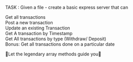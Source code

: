 TASK : Given a file - create a basic express server that can

Get all transactions <br />
Post a new transaction <br />
Update an existing Transaction <br />
Get A transaction by Timestamp<br />
Get All transactions by type (Withdraw/ Deposit) <br />
Bonus: Get all transactions done on a particular date <br />

💝Let the legendary array methods guide you💝
